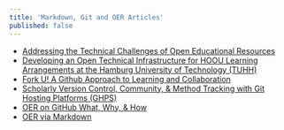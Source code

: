 ```yaml
---
title: 'Markdown, Git and OER Articles'
published: false
---
```


* [Addressing the Technical Challenges of Open Educational
Resources](https://muse.jhu.edu/article/715616)
* [Developing an Open Technical Infrastructure for HOOU Learning Arrangements at the Hamburg University of Technology (TUHH)](https://www.hoou.de/p/2016/04/28/developing-an-open-technical-infrastructure-for-hoou-learning-arrangements-at-the-hamburg-university-of-technology-tuhh/index.html)
* [Fork U! A Github Approach to Learning and Collaboration](https://oudiglearn.github.io/forku/)
* [Scholarly Version Control, Community, & Method Tracking with Git Hosting Platforms (GHPS)](https://investigating-archiving-git.gitlab.io/updates/git-hosting-platforms-in-scholarship/)
* [OER on GitHub What, Why, & How](https://evanwill.github.io/make-oer/)
* [OER via Markdown](http://codytaylor.cc/)
